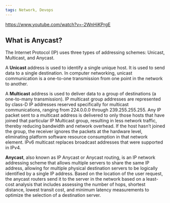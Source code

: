 ```yaml
---
tags: Network, Devops
---
```


https://www.youtube.com/watch?v=-2WnHiKPrgE


## **What is Anycast?**

The Internet Protocol (IP) uses three types of addressing schemes: Unicast, Multicast, and Anycast.

A **Unicast** address is used to identify a single unique host. It is used to send data to a single destination. In computer networking, unicast communication is a one-to-one transmission from one point in the network to another. 

A **Multicast** address is used to deliver data to a group of destinations (a one-to-many transmission). IP multicast group addresses are represented by class-D IP addresses reserved specifically for multicast communications, ranging from 224.0.0.0 through 239.255.255.255. Any IP packet sent to a multicast address is delivered to only those hosts that have joined that particular IP Multicast group, resulting in less network traffic, thereby reducing bandwidth and network overhead. If the host hasn’t joined the group, the receiver ignores the packets at the hardware level, eliminating platform software resource consumption in that network element. IPv6 multicast replaces broadcast addresses that were supported in IPv4. 

**Anycast**, also known as IP Anycast or Anycast routing, is an IP network addressing scheme that allows multiple servers to share the same IP address, allowing for multiple physical destination servers to be logically identified by a single IP address. Based on the location of the user request, the anycast routers send it to the server in the network based on a least-cost analysis that includes assessing the number of hops, shortest distance, lowest transit cost, and minimum latency measurements to optimize the selection of a destination server.